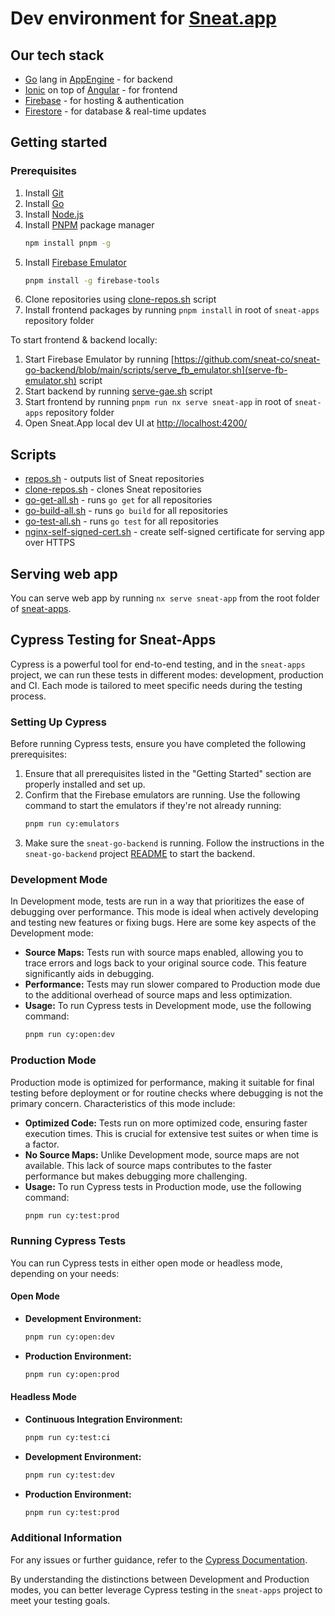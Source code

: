 # Dev environment for [Sneat.app](https://sneat.app)

## Our tech stack

- [Go](https://golang.org/) lang in [AppEngine](https://cloud.google.com/appengine/)  - for backend
- [Ionic](https://ionicframework.com/) on top of [Angular](https://angular.io/) - for frontend
- [Firebase](https://firebase.google.com/) - for hosting & authentication
- [Firestore](https://firebase.google.com/docs/firestore) - for database & real-time updates

## Getting started

### Prerequisites
1. Install [Git](https://git-scm.com/book/en/v2/Getting-Started-Installing-Git)
1. Install [Go](https://golang.org/doc/install)
1. Install [Node.js](https://nodejs.org/en/download/)
1. Install [PNPM](https://pnpm.io/installation) package manager
   ```bash
   npm install pnpm -g
   ```
1. Install [Firebase Emulator](https://firebase.google.com/docs/emulator-suite/install_and_configure)
   ```bash
   pnpm install -g firebase-tools
   ```
1. Clone repositories using [clone-repos.sh](clone-repos.sh) script
1. Install frontend packages by running `pnpm install` in root of `sneat-apps` repository folder


To start frontend & backend locally:
1. Start Firebase Emulator by running [https://github.com/sneat-co/sneat-go-backend/blob/main/scripts/serve_fb_emulator.sh](serve-fb-emulator.sh) script
1. Start backend by running [serve-gae.sh](https://github.com/sneat-co/sneat-go-backend/blob/main/scripts/serve_gae.sh) script
1. Start frontend by running `pnpm run nx serve sneat-app` in root of `sneat-apps` repository folder
1. Open Sneat.App local dev UI at [http://localhost:4200/](http://localhost:4200/)

## Scripts

- [repos.sh](repos.sh) - outputs list of Sneat repositories
- [clone-repos.sh](clone-repos.sh) - clones Sneat repositories
- [go-get-all.sh](go-get-all.sh) - runs `go get` for all repositories
- [go-build-all.sh](go-build-all.sh) - runs `go build` for all repositories
- [go-test-all.sh](go-test-all.sh) - runs `go test` for all repositories
- [nginx-self-signed-cert.sh](nginx-self-signed-cert.sh) - create self-signed certificate for serving app over HTTPS

## Serving web app

You can serve web app by running `nx serve sneat-app` from the root folder of [sneat-apps](../sneat-apps).


## Cypress Testing for Sneat-Apps

Cypress is a powerful tool for end-to-end testing, and in the `sneat-apps` project, we can run these tests in different modes: development, production and CI. Each mode is tailored to meet specific needs during the testing process.

### Setting Up Cypress

Before running Cypress tests, ensure you have completed the following prerequisites:

1. Ensure that all prerequisites listed in the "Getting Started" section are properly installed and set up.
2. Confirm that the Firebase emulators are running. Use the following command to start the emulators if they're not already running:
   ```bash
   pnpm run cy:emulators
   ```
3. Make sure the `sneat-go-backend` is running. Follow the instructions in the `sneat-go-backend` project [README](https://github.com/sneat-co/sneat-go-backend/blob/main/README.md) to start the backend.

### Development Mode

In Development mode, tests are run in a way that prioritizes the ease of debugging over performance. This mode is ideal when actively developing and testing new features or fixing bugs. Here are some key aspects of the Development mode:

- **Source Maps:** Tests run with source maps enabled, allowing you to trace errors and logs back to your original source code. This feature significantly aids in debugging.
- **Performance:** Tests may run slower compared to Production mode due to the additional overhead of source maps and less optimization.
- **Usage:** To run Cypress tests in Development mode, use the following command:
  ```bash
  pnpm run cy:open:dev
  ```

### Production Mode

Production mode is optimized for performance, making it suitable for final testing before deployment or for routine checks where debugging is not the primary concern. Characteristics of this mode include:

- **Optimized Code:** Tests run on more optimized code, ensuring faster execution times. This is crucial for extensive test suites or when time is a factor.
- **No Source Maps:** Unlike Development mode, source maps are not available. This lack of source maps contributes to the faster performance but makes debugging more challenging.
- **Usage:** To run Cypress tests in Production mode, use the following command:
  ```bash
  pnpm run cy:test:prod
  ```

### Running Cypress Tests

You can run Cypress tests in either open mode or headless mode, depending on your needs:

#### Open Mode

- **Development Environment:**
  ```bash
  pnpm run cy:open:dev
  ```
- **Production Environment:**
  ```bash
  pnpm run cy:open:prod
  ```

#### Headless Mode

- **Continuous Integration Environment:**
  ```bash
  pnpm run cy:test:ci
  ```
- **Development Environment:**
  ```bash
  pnpm run cy:test:dev
  ```
- **Production Environment:**
  ```bash
  pnpm run cy:test:prod
  ```

### Additional Information

For any issues or further guidance, refer to the [Cypress Documentation](https://docs.cypress.io).

By understanding the distinctions between Development and Production modes, you can better leverage Cypress testing in the `sneat-apps` project to meet your testing goals.
